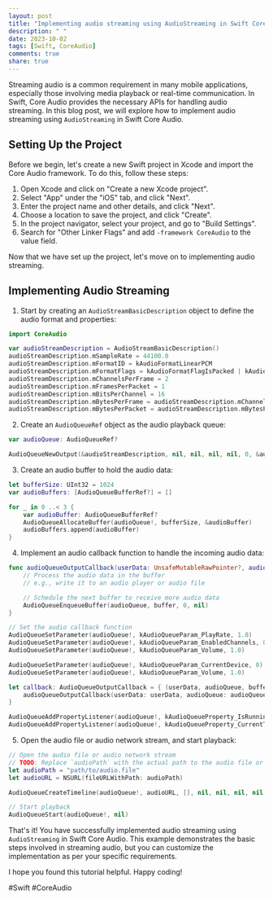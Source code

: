 ```yaml
---
layout: post
title: "Implementing audio streaming using AudioStreaming in Swift Core Audio"
description: " "
date: 2023-10-02
tags: [Swift, CoreAudio]
comments: true
share: true
---
```


Streaming audio is a common requirement in many mobile applications, especially those involving media playback or real-time communication. In Swift, Core Audio provides the necessary APIs for handling audio streaming. In this blog post, we will explore how to implement audio streaming using `AudioStreaming` in Swift Core Audio.

## Setting Up the Project

Before we begin, let's create a new Swift project in Xcode and import the Core Audio framework. To do this, follow these steps:

1. Open Xcode and click on "Create a new Xcode project".
2. Select "App" under the "iOS" tab, and click "Next".
3. Enter the project name and other details, and click "Next".
4. Choose a location to save the project, and click "Create".
5. In the project navigator, select your project, and go to "Build Settings".
6. Search for "Other Linker Flags" and add `-framework CoreAudio` to the value field.

Now that we have set up the project, let's move on to implementing audio streaming.

## Implementing Audio Streaming

1. Start by creating an `AudioStreamBasicDescription` object to define the audio format and properties:
```swift
import CoreAudio

var audioStreamDescription = AudioStreamBasicDescription()
audioStreamDescription.mSampleRate = 44100.0
audioStreamDescription.mFormatID = kAudioFormatLinearPCM
audioStreamDescription.mFormatFlags = kAudioFormatFlagIsPacked | kAudioFormatFlagIsSignedInteger
audioStreamDescription.mChannelsPerFrame = 2
audioStreamDescription.mFramesPerPacket = 1
audioStreamDescription.mBitsPerChannel = 16
audioStreamDescription.mBytesPerFrame = audioStreamDescription.mChannelsPerFrame * audioStreamDescription.mBitsPerChannel / 8
audioStreamDescription.mBytesPerPacket = audioStreamDescription.mBytesPerFrame * audioStreamDescription.mFramesPerPacket
```

2. Create an `AudioQueueRef` object as the audio playback queue:
```swift
var audioQueue: AudioQueueRef?

AudioQueueNewOutput(&audioStreamDescription, nil, nil, nil, nil, 0, &audioQueue)
```

3. Create an audio buffer to hold the audio data:
```swift
let bufferSize: UInt32 = 1024
var audioBuffers: [AudioQueueBufferRef?] = []

for _ in 0 ..< 3 {
    var audioBuffer: AudioQueueBufferRef?
    AudioQueueAllocateBuffer(audioQueue!, bufferSize, &audioBuffer)
    audioBuffers.append(audioBuffer)
}
```

4. Implement an audio callback function to handle the incoming audio data:
```swift
func audioQueueOutputCallback(userData: UnsafeMutableRawPointer?, audioQueue: AudioQueueRef, buffer: AudioQueueBufferRef) {
    // Process the audio data in the buffer
    // e.g., write it to an audio player or audio file

    // Schedule the next buffer to receive more audio data
    AudioQueueEnqueueBuffer(audioQueue, buffer, 0, nil)
}

// Set the audio callback function
AudioQueueSetParameter(audioQueue!, kAudioQueueParam_PlayRate, 1.0)
AudioQueueSetParameter(audioQueue!, kAudioQueueParam_EnabledChannels, 0)
AudioQueueSetParameter(audioQueue!, kAudioQueueParam_Volume, 1.0)

AudioQueueSetParameter(audioQueue!, kAudioQueueParam_CurrentDevice, 0)
AudioQueueSetParameter(audioQueue!, kAudioQueueParam_Volume, 1.0)

let callback: AudioQueueOutputCallback = { (userData, audioQueue, buffer) in
    audioQueueOutputCallback(userData: userData, audioQueue: audioQueue, buffer: buffer)
}

AudioQueueAddPropertyListener(audioQueue!, kAudioQueueProperty_IsRunning, callback, nil)
AudioQueueAddPropertyListener(audioQueue!, kAudioQueueProperty_CurrentTime, callback, nil)
```

5. Open the audio file or audio network stream, and start playback:
```swift
// Open the audio file or audio network stream
// TODO: Replace `audioPath` with the actual path to the audio file or URL of the audio stream
let audioPath = "path/to/audio.file"
let audioURL = NSURL(fileURLWithPath: audioPath)

AudioQueueCreateTimeline(audioQueue!, audioURL, [], nil, nil, nil, nil)

// Start playback
AudioQueueStart(audioQueue!, nil)
```

That's it! You have successfully implemented audio streaming using `AudioStreaming` in Swift Core Audio. This example demonstrates the basic steps involved in streaming audio, but you can customize the implementation as per your specific requirements.

I hope you found this tutorial helpful. Happy coding!

#Swift #CoreAudio